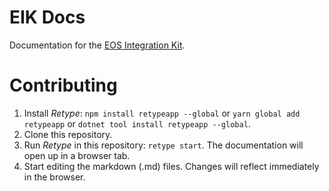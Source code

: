 # EIK Docs

Documentation for the [EOS Integration Kit](https://eik.betide.studio/).

# Contributing

1. Install *Retype*: `npm install retypeapp --global` or `yarn global add retypeapp` or `dotnet tool install retypeapp --global`.
2. Clone this repository.
3. Run *Retype* in this repository: `retype start`. The documentation will open up in a browser tab.
4. Start editing the markdown (.md) files. Changes will reflect immediately in the browser.

